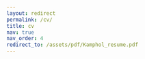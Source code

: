 ```yaml
---
layout: redirect
permalink: /cv/
title: cv
nav: true
nav_order: 4
redirect_to: /assets/pdf/Kamphol_resume.pdf
---
```

